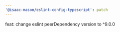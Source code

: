 ```yaml
---
'@isaac-mason/eslint-config-typescript': patch
---
```


feat: change eslint peerDependency version to ^9.0.0
